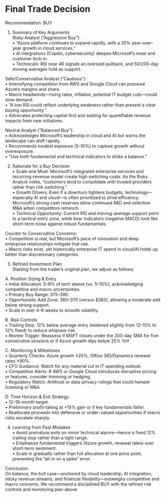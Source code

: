 # Final Trade Decision

Recommendation: BUY

1. Summary of Key Arguments  
Risky Analyst (“Aggressive Buy”):  
• “Azure platform continues to expand rapidly, with a 35% year-over-year growth in cloud services.”  
• AI integrations (Copilot, cybersecurity) deepen Microsoft’s moat and customer lock-in.  
• Technicals: RSI near 46 signals an oversold pullback, and 50/200-day moving averages hold as support.  

Safe/Conservative Analyst (“Cautious”):  
• Intensifying competition from AWS and Google Cloud can pressure Azure’s margins and share.  
• Macro headwinds—rising rates, inflation, potential IT budget cuts—could slow demand.  
• “A low RSI could reflect underlying weakness rather than present a clear buying opportunity.”  
• Advocates protecting capital first and waiting for quantifiable revenue impacts from new initiatives.  

Neutral Analyst (“Balanced Buy”):  
• Acknowledges Microsoft’s leadership in cloud and AI but warns the landscape can shift rapidly.  
• Recommends modest exposure (5–10%) to capture growth without overexposure.  
• “Use both fundamental and technical indicators to strike a balance.”  

2. Rationale for a Buy Decision  
• Scale and Moat: Microsoft’s integrated enterprise services and recurring-revenue model create high switching costs. As the Risky Analyst notes, “customers tend to consolidate with trusted providers rather than risk switching.”  
• Growth Drivers: Even if a downturn tightens budgets, technology—especially AI and cloud—is often prioritized to drive efficiency. Microsoft’s strong cash reserves allow continued R&D and selective M&A when competitors retrench.  
• Technical Opportunity: Current RSI and moving-average support point to a tactical entry zone, while bear indicators (negative MACD) look like short-term noise against robust fundamentals.  

Counter to Conservative Concerns:  
• Competition is real, but Microsoft’s pace of innovation and deep enterprise relationships mitigate that risk.  
• Macro risks exist, yet historically enterprise IT spend in cloud/AI holds up better than discretionary categories.  

3. Refined Investment Plan  
Starting from the trader’s original plan, we adjust as follows:

A. Position Sizing & Entry  
 • Initial Allocation: 5–8% of tech sleeve (vs. 5–10%), acknowledging competitive and macro uncertainties.  
 • Primary Buy Range: $375–$390.  
 • Opportunistic Add Zone: $360–$370 (versus $360), allowing a moderate add below strong support.  
 • Scale in over 4–6 weeks to smooth volatility.  

B. Risk Controls  
 • Trailing Stop: 12% below average entry (widened slightly from 12–15% to 12% fixed) to reduce whipsaw risk.  
 • Review Trigger: Reassess if MSFT closes under the 200-day SMA for five consecutive sessions or if Azure growth dips below 25% YoY.  

C. Monitoring & Milestones  
 • Quarterly Checks: Azure growth ≥25%, Office 365/Dynamics renewal rates ≥90%.  
 • CFO Guidance: Watch for any material cut in IT spending outlook.  
 • Competitive Alerts: If AWS or Google Cloud introduces disruptive pricing or features, consider trimming or hedging.  
 • Regulatory Watch: Antitrust or data-privacy rulings that could hamper licensing or M&A.  

D. Time Horizon & Exit Strategy  
 • 12–18-month target.  
 • Preliminary profit-taking at +15% gain or if key fundamentals falter.  
 • Reallocate proceeds into defensive or under-valued opportunities if macro risks escalate sharply.  

4. Learning from Past Mistakes  
• Avoid premature exits on minor technical alarms—hence a fixed 12% trailing stop rather than a tight range.  
• Emphasize fundamental triggers (Azure growth, renewal rates) over short-term sentiment.  
• Scale in gradually rather than full allocation at one price point, preventing the “all-in on a spike” error.  

Conclusion  
On balance, the bull case—anchored by cloud leadership, AI integration, sticky revenue streams, and financial flexibility—outweighs competitive and macro concerns. We recommend a disciplined BUY with the refined risk controls and monitoring plan above.

